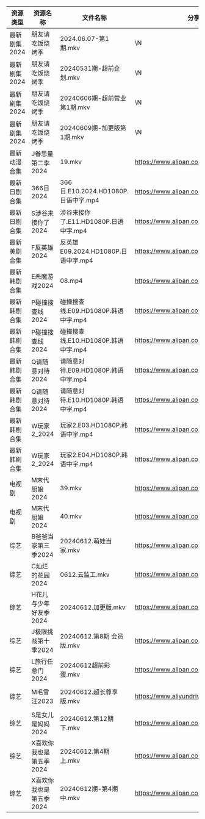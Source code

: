 | 资源类型     | 资源名称           | 文件名称                           | 分享链接                                      | 更新时间                |
| -------- | -------------- | ------------------------------ | ----------------------------------------- | ------------------- |
| 最新剧集2024 | 朋友请吃饭烧烤季       | 2024.06.07-第1期.mkv             | \N                                        | 2024-06-12 14:09:29 |
| 最新剧集2024 | 朋友请吃饭烧烤季       | 20240531期-超前企划.mkv             | \N                                        | 2024-06-12 14:09:29 |
| 最新剧集2024 | 朋友请吃饭烧烤季       | 20240606期-超前营业第1期.mkv          | \N                                        | 2024-06-12 14:09:29 |
| 最新剧集2024 | 朋友请吃饭烧烤季       | 20240609期-加更版第1期.mkv           | \N                                        | 2024-06-12 14:09:28 |
| 最新动漫合集   | J眷思量第二季2024    | 19.mkv                         | https://www.alipan.com/s/Dh6A27bUJBP      | 2024-06-12 14:08:35 |
| 最新日剧合集   | 366日2024       | 366日.E10.2024.HD1080P.日语中字.mp4 | https://www.alipan.com/s/Fyv9pc3R6TC      | 2024-06-12 08:07:56 |
| 最新日剧合集   | S涉谷来接你了2024    | 涉谷来接你了.E11.HD1080P.日语中字.mp4    | https://www.alipan.com/s/GAYvfXUrcNi      | 2024-06-12 08:08:41 |
| 最新美剧合集   | F反英雄2024       | 反英雄E09.2024.HD1080P.日语中字.mp4   | https://www.alipan.com/s/HAN9MAupm94      | 2024-06-12 08:08:14 |
| 最新韩剧合集   | E恶魔游戏2024      | 08.mp4                         | https://www.alipan.com/s/UKDyPbTuTjh      | 2024-06-12 14:05:18 |
| 最新韩剧合集   | P碰撞搜查线2024     | 碰撞搜查线.E09.HD1080P.韩语中字.mp4     | https://www.alipan.com/s/ExkrRtDoNYC      | 2024-06-12 08:06:09 |
| 最新韩剧合集   | P碰撞搜查线2024     | 碰撞搜查线.E10.HD1080P.韩语中字.mp4     | https://www.alipan.com/s/ExkrRtDoNYC      | 2024-06-12 08:06:08 |
| 最新韩剧合集   | Q请随意对待2024     | 请随意对待.E09.HD1080P.韩语中字.mp4     | https://www.alipan.com/s/iJ1hfG7FjwZ      | 2024-06-12 08:06:17 |
| 最新韩剧合集   | Q请随意对待2024     | 请随意对待.E10.HD1080P.韩语中字.mp4     | https://www.alipan.com/s/iJ1hfG7FjwZ      | 2024-06-12 08:06:17 |
| 最新韩剧合集   | W玩家2_2024      | 玩家2.E03.HD1080P.韩语中字.mp4       | https://www.alipan.com/s/BQakqHpWTDX      | 2024-06-12 08:08:52 |
| 最新韩剧合集   | W玩家2_2024      | 玩家2.E04.HD1080P.韩语中字.mp4       | https://www.alipan.com/s/BQakqHpWTDX      | 2024-06-12 08:08:52 |
| 电视剧      | M末代厨娘2024      | 39.mkv                         | https://www.alipan.com/s/MzBG2dCbCix      | 2024-06-12 14:05:39 |
| 电视剧      | M末代厨娘2024      | 40.mkv                         | https://www.alipan.com/s/MzBG2dCbCix      | 2024-06-12 14:05:39 |
| 综艺       | B爸爸当家第三季2024   | 20240612.萌娃当家.mkv              | https://www.alipan.com/s/CZcWZGAe35k      | 2024-06-12 14:06:43 |
| 综艺       | C灿烂的花园2024     | 0612.云监工.mkv                   | https://www.alipan.com/s/cusw5oJaLFV      | 2024-06-12 14:06:54 |
| 综艺       | H花儿与少年好友季2024  | 20240612.加更版.mkv               | https://www.alipan.com/s/F192eKH9dMy      | 2024-06-12 14:07:07 |
| 综艺       | J极限挑战第十季2024   | 20240612.第8期 会员版.mkv           | https://www.alipan.com/s/AVDbVKDwyT9      | 2024-06-12 14:07:09 |
| 综艺       | L旅行任意门2024     | 20240612超前彩蛋.mkv               | https://www.alipan.com/s/99hnQkWKkeJ      | 2024-06-12 14:07:19 |
| 综艺       | M毛雪汪2023       | 20240612.超长尊享版.mkv             | https://www.aliyundrive.com/s/asPqfgPRqAg | 2024-06-12 14:07:22 |
| 综艺       | S是女儿是妈妈2024    | 20240612.第12期下.mkv             | https://www.alipan.com/s/GGFq6YSak3R      | 2024-06-12 14:07:48 |
| 综艺       | X喜欢你我也是第五季2024 | 20240612.第4期上.mkv              | https://www.alipan.com/s/Si6SYux7pfw      | 2024-06-12 14:08:00 |
| 综艺       | X喜欢你我也是第五季2024 | 20240612期-第4期中.mkv             | https://www.alipan.com/s/Si6SYux7pfw      | 2024-06-12 14:08:00 |
